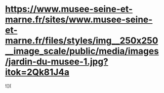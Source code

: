 # https://www.musee-seine-et-marne.fr/sites/www.musee-seine-et-marne.fr/files/styles/img__250x250__image_scale/public/media/images/jardin-du-musee-1.jpg?itok=2Qk81J4a

![](

